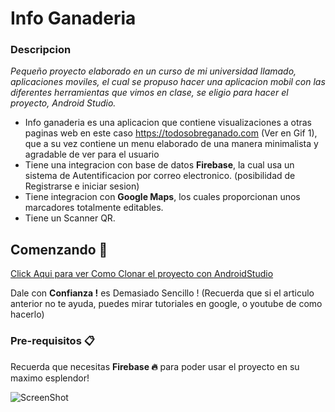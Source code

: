 # Info Ganaderia
### Descripcion
_Pequeño proyecto elaborado en un curso de mi universidad llamado, aplicaciones moviles, el cual se propuso hacer una aplicacion mobil con las diferentes herramientas que vimos en clase, se eligio para hacer el proyecto, Android Studio._

* Info ganaderia es una aplicacion que contiene visualizaciones a otras paginas web en este caso https://todosobreganado.com (Ver en Gif 1), que a su vez contiene un menu elaborado de una manera minimalista y agradable de ver para el usuario
* Tiene una integracion con base de datos **Firebase**, la cual usa un sistema de Autentificacion por correo electronico. (posibilidad de Registrarse e iniciar sesion)
* Tiene integracion con **Google Maps**, los cuales proporcionan unos marcadores totalmente editables.
* Tiene un Scanner QR.

## Comenzando 🚀

[Click Aqui para ver Como Clonar el proyecto con AndroidStudio](https://desarrolloweb.com/articulos/importar-proyecto-desde-github-hacia-android-studio.html) 

Dale con **Confianza !** es Demasiado Sencillo ! (Recuerda que si el articulo anterior no te ayuda, puedes mirar tutoriales en google, o youtube de como hacerlo)

### Pre-requisitos 📋

Recuerda que necesitas **Firebase 🔥** para poder usar el proyecto en su maximo esplendor!

![ScreenShot](https://d500.epimg.net/cincodias/imagenes/2018/11/13/lifestyle/1542113135_776401_1542116070_noticia_normal.jpg)
